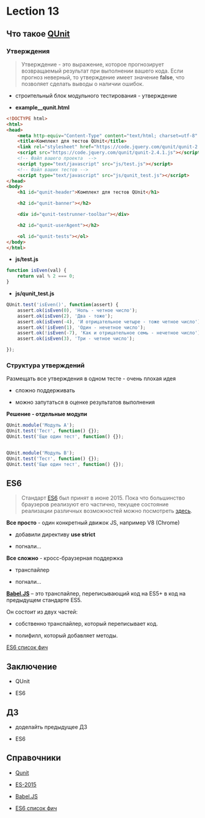 # Lection 13

## Что такое [QUnit](http://qunitjs.com/)

### Утверждения

> Утверждение - это выражение, которое прогнозирует возвращаемый результат при выполнении вашего кода. Если прогноз неверный, то утверждение имеет значение **false**, что позволяет сделать выводы о наличии ошибок.

- строительный блок модульного тестирования - утверждение

- **example__qunit.html**

```html
<!DOCTYPE html>
<html>
<head>
    <meta http-equiv="Content-Type" content="text/html; charset=utf-8" />
    <title>Комплект для тестов QUnit</title>
    <link rel="stylesheet" href="https://code.jquery.com/qunit/qunit-2.4.1.css">
    <script src="https://code.jquery.com/qunit/qunit-2.4.1.js"></script>
    <!-- Файл вашего проекта  -->
    <script type="text/javascript" src="js/test.js"></script>
    <!-- Файл ваших тестов -->
    <script type="text/javascript" src="js/qunit_test.js"></script>
</head>
<body>
    <h1 id="qunit-header">Комплект для тестов QUnit</h1>

    <h2 id="qunit-banner"></h2>

    <div id="qunit-testrunner-toolbar"></div>

    <h2 id="qunit-userAgent"></h2>

    <ol id="qunit-tests"></ol>
</body>
</html>
```

- **js/test.js**

```js
function isEven(val) {
    return val % 2 === 0;
}
```

- **js/qunit_test.js**

```js
QUnit.test('isEven()', function(assert) {
    assert.ok(isEven(0), 'Ноль - четное число');
    assert.ok(isEven(2), 'Два - тоже');
    assert.ok(isEven(-4), 'И отрицательное четыре - тоже четное число');
    assert.ok(!isEven(1), 'Один - нечетное число');
    assert.ok(!isEven(-7), 'Как и отрицательное семь - нечетное число');
    assert.ok(isEven(3), 'Три - четное число');

});
```

### Структура утверждений

Размещать все утверждения в одном тесте - очень плохая идея

- сложно поддерживать

- можно запутаться в оценке результатов выполнения

**Решение - отдельные модули**

```js
QUnit.module('Модуль A');
QUnit.test('Тест', function() {});
QUnit.test('Еще один тест', function() {});


QUnit.module('Модуль B');
QUnit.test('Тест', function() {});
QUnit.test('Еще один тест', function() {});
```

## ES6

> Стандарт [ES6](http://www.ecma-international.org/publications/standards/Ecma-262.htm) был принят в июне 2015. Пока что большинство браузеров реализуют его частично, текущее состояние реализации различных возможностей можно посмотреть [здесь](https://kangax.github.io/compat-table/es6/).

**Все просто** - один конкретный движок JS, например V8 (Chrome)

- добавили директиву **use strict**

- погнали...


**Все сложно** - кросс-браузерная поддержка

- транспайлер

- погнали...

**[Babel.JS](http://babeljs.io/)** – это транспайлер, переписывающий код на ES5+ в код на предыдущем стандарте ES5.

Он состоит из двух частей:

 - cобственно транспайлер, который переписывает код.

 - полифилл, который добавляет методы.

[ES6 список фич](http://es6-features.org/#Constants)

## Заключение

- QUnit

- ES6

## ДЗ

- доделайть предыдущее ДЗ

- ES6

## Справочники

- [Qunit](http://qunitjs.com/)

- [ES-2015](http://www.ecma-international.org/publications/standards/Ecma-262.htm)

- [Babel.JS](http://babeljs.io/)

- [ES6 список фич](http://es6-features.org/#Constants)